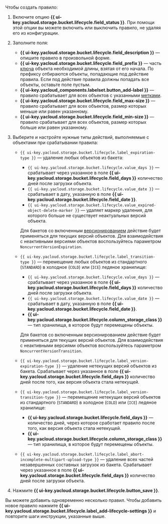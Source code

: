 Чтобы создать правило:

1. Включите опцию **{{ ui-key.yacloud.storage.bucket.lifecycle.field_status }}**. При помощи этой опции вы можете включить или выключить правило, не удаляя его из конфигурации.
1. Заполните поля:
   * **{{ ui-key.yacloud.storage.bucket.lifecycle.field_description }}** — опишите правило в произвольной форме.
   * **{{ ui-key.yacloud.storage.bucket.lifecycle.field_prefix }}** — часть [ключа](../concepts/object.md#key) объекта необходимой длины, взятая от его начала. По префиксу отбираются объекты, попадающие под действие правила. Если под действие правила должны попадать все объекты, оставьте поле пустым.
   * **{{ ui-key.yacloud_components.labelset.button_add-label }}** — правило срабатывает для всех объектов c указанными [метками](../concepts/tags.md).
   * **{{ ui-key.yacloud.storage.bucket.lifecycle.field_max-size }}** — правило срабатывает для всех объектов, размер которых меньше или равен указанному.
   * **{{ ui-key.yacloud.storage.bucket.lifecycle.field_min-size }}** — правило срабатывает для всех объектов, размер которых больше или равен указанному.
1. Выберите и настройте нужные типы действий, выполняемые с объектами при срабатывании правила:
   * `{{ ui-key.yacloud.storage.bucket.lifecycle.label_expiration-type }}` — удаление любых объектов из бакета:

     * `{{ ui-key.yacloud.storage.bucket.lifecycle.value_days }}` — срабатывает через указанное в поле **{{ ui-key.yacloud.storage.bucket.lifecycle.field_days }}** количество дней после загрузки объекта.
     * `{{ ui-key.yacloud.storage.bucket.lifecycle.value_date }}` — срабатывает в дату, указанную в поле **{{ ui-key.yacloud.storage.bucket.lifecycle.field_date }}**.
     * `{{ ui-key.yacloud.storage.bucket.lifecycle.value_expired-object-delete-marker }}` — удаляет маркер удаления, для которого больше не существует неактуальных версий объекта.

     Для бакетов со включенным [версионированием](../operations/buckets/versioning.md) действие будет применяться для текущих версий объектов. Для взаимодействия с неактивными версиями объектов воспользуйтесь параметром `NoncurrentVersionExpiration`.

   * `{{ ui-key.yacloud.storage.bucket.lifecycle.label_transition-type }}` — перемещение любых объектов из стандартного (`STANDARD`) в холодное (`COLD`) или (`ICE`) ледяное хранилище:

     * `{{ ui-key.yacloud.storage.bucket.lifecycle.value_days }}` — срабатывает через указанное в поле **{{ ui-key.yacloud.storage.bucket.lifecycle.field_days }}** количество дней после загрузки объекта.
     * `{{ ui-key.yacloud.storage.bucket.lifecycle.value_date }}` — срабатывает в дату, указанную в поле **{{ ui-key.yacloud.storage.bucket.lifecycle.field_date }}**.
     * **{{ ui-key.yacloud.storage.bucket.lifecycle.column_storage_class }}** — тип хранилища, в которое будут перемещены объекты.

     Для бакетов со включенным версионированием действие будет применяться для текущих версий объектов. Для взаимодействия с неактивными версиями объектов воспользуйтесь параметром `NoncurrentVersionTransition`.

   * `{{ ui-key.yacloud.storage.bucket.lifecycle.label_version-expiration-type }}` — удаление нетекущих версий объектов из бакета. Срабатывает через указанное в поле **{{ ui-key.yacloud.storage.bucket.lifecycle.field_days }}** количество дней после того, как версия объекта стала нетекущей.
   * `{{ ui-key.yacloud.storage.bucket.lifecycle.label_version-transition-type }}` — перемещение нетекущих версий объектов из стандартного (`STANDARD`) в холодное (`COLD`)  или (`ICE`) ледяное хранилище:
     * **{{ ui-key.yacloud.storage.bucket.lifecycle.field_days }}** — количество дней, через которое сработает правило после того, как версия объекта стала нетекущей.
     * **{{ ui-key.yacloud.storage.bucket.lifecycle.column_storage_class }}** — тип хранилища, в которое будут перемещены объекты.

   * `{{ ui-key.yacloud.storage.bucket.lifecycle.label_abort-incomplete-multipart-upload-type }}` — удаление всех частей незавершенных составных загрузок из бакета. Срабатывает через указанное в поле **{{ ui-key.yacloud.storage.bucket.lifecycle.field_days }}** количество дней после загрузки объекта.

1. Нажмите **{{ ui-key.yacloud.storage.bucket.lifecycle.button_save }}**.

Вы можете добавить одновременно несколько правил. Чтобы добавить новое правило нажмите **{{ ui-key.yacloud.storage.bucket.lifecycle.label_add-lifecycle-settings }}** и повторите шаги инструкции, указанные выше.